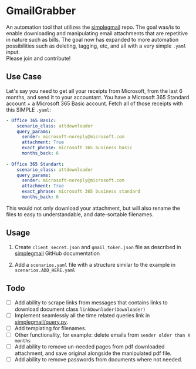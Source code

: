 # GmailGrabber

An automation tool that utilizes the [simplegmail](https://github.com/jeremyephron/simplegmail) repo. The goal was/is to enable downloading and manipulating email attachments that are repetitive in nature such as bills. The goal now has expanded to more automation possibilities such as deleting, tagging, etc, and all with a very simple ```.yaml``` input.  
Please join and contribute!

## Use Case

Let's say you need to get all your receipts from Microsoft, from the last 6 months, and send it to your accountant.
You have a Microsoft 365 Standard account + a Microsoft 365 Basic account.
Fetch all of those receipts with this SIMPLE ```.yaml```:

```yaml
- Office 365 Basic:
    scenario_class: attdownloader
    query_params:
      sender: microsoft-noreply@microsoft.com
      attachment: True
      exact_phrase: microsoft 365 business basic
      months_back: 6
      
- Office 365 Standart:
    scenario_class: attdownloader
    query_params:
      sender: microsoft-noreply@microsoft.com
      attachment: True
      exact_phrase: microsoft 365 business standard
      months_back: 6
```

This would not only download your attachment, but will also rename the files to easy to understandable, and date-sortable filenames.

## Usage

1. Create ```client_secret.json``` and ```gmail_token.json``` file as described in [simplegmail](https://github.com/jeremyephron/simplegmail) GitHub documentation

2. Add a ```scenarios.yaml``` file with a structure similar to the example in ```scenarios.ADD_HERE.yaml```

## Todo

- [ ] Add ability to scrape links from messages that contains links to download document class ```linkDownloder(Downloader)```
- [ ] Implement seamlessly all the time related queries link in [simplegmail/query.py](https://github.com/jeremyephron/simplegmail/blob/master/simplegmail/query.py).
- [ ] Add templating for filenames.
- [ ] Other functionality, for example: delete emails from ```sender older than X months```
- [ ] Add ability to remove un-needed pages from pdf downloaded attachment, and save original alongside the manipulated pdf file.
- [ ] Add ability to remove passwords from documents where not needed.
